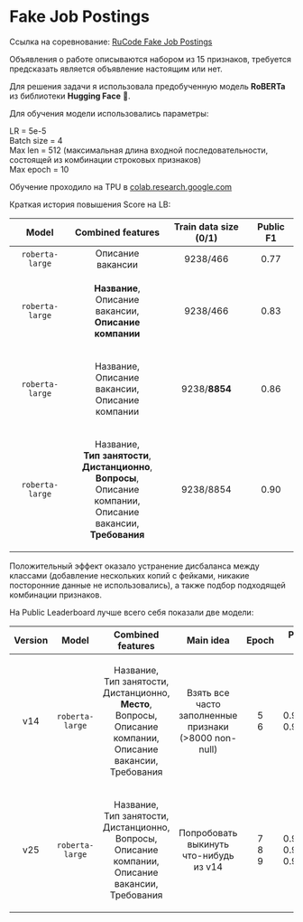 # Fake Job Postings

Ссылка на соревнование: [RuCode Fake Job Postings](https://www.kaggle.com/c/rucode-fake-job-postings/overview/evaluation)

Объявления о работе описываются набором из 15 признаков, требуется предсказать является объявление настоящим или нет.

Для решения задачи я использовала предобученную модель **RoBERTa** из библиотеки **Hugging Face** 🤗.

Для обучения модели использовались параметры:

LR = 5e-5 \
Batch size = 4 \
Max len = 512 (максимальная длина входной последовательности, состоящей из комбинации строковых признаков) \
Max epoch = 10

Обучение проходило на TPU в [colab.research.google.com](https://colab.research.google.com/)

Краткая история повышения Score на LB:

| Model | Combined features | Train data size (0/1) | Public F1 | 
|:-------:|:-------:|:-------:|:-------:|
| `roberta-large`      | Описание вакансии | 9238/466 | 0.77 |
| `roberta-large`      | <p>**Название**,<br>Описание вакансии,<br>**Описание компании**<p> | 9238/466 | 0.83 |
| `roberta-large`      | <p>Название,<br>Описание вакансии,<br>Описание компании<p> | 9238/**8854** | 0.86 |
| `roberta-large`      | <p>Название,<br>**Тип занятости**,<br>**Дистанционно**,<br>**Вопросы**,<br>Описание компании,<br>Описание вакансии,<br>**Требования**<p> | 9238/8854 | 0.90 |

Положительный эффект оказало устранение дисбаланса между классами (добавление нескольких копий с фейками, никакие посторонние данные не использовались), а также подбор подходящей комбинации признаков.

На Public Leaderboard лучше всего себя показали две модели:

| Version | Model | Combined features | Main idea | Epoch | Public F1 | Notebook | Weights |
|:-------:|:-------:|:-------:|:-------:|:-------:|:-------:|:-------:|:-------:|
| v14 | `roberta-large`      | <p>Название,<br>Тип занятости,<br>Дистанционно,<br>**Место**,<br>Вопросы,<br>Описание компании,<br>Описание вакансии,<br>Требования<p> | <p>Взять все часто<br>заполненные<br>признаки<br>(>8000 non-null)<p> | <p>5<br>6<p> | <p>0.90421<br>0.90769<p> | [v14_RoBERTa_10e.ipynb](v14%20RoBERTa/v14_RoBERTa_10e.ipynb) | [Weights v14](https://drive.google.com/drive/folders/1TLMEpCLtzU-VnR60pl_3NVHiXTq9CyM8?usp=sharing) |
| v25 | `roberta-large`      | <p>Название,<br>Тип занятости,<br>Дистанционно,<br>Вопросы,<br>Описание компании,<br>Описание вакансии,<br>Требования<p> | <p>Попробовать<br>выкинуть<br>что-нибудь из v14<p> | <p>7<br>8<br>9<p> | <p>0.90000<br>0.90000<br>0.90076<p> | [v25_RoBERTa_10e.ipynb](v25%20RoBERTa/v25_RoBERTa_10e.ipynb) | [Weights v25](https://drive.google.com/drive/folders/1aZ7bSNvoDfDHYj5hnzhcFUfINKzrPLP9?usp=sharing) |
